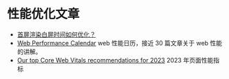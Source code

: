 # 性能优化文章

- [首屏渲染白屏时间如何优化？](https://github.com/BetaSu/fe-hunter/issues/4)
- [Web Performance Calendar](https://calendar.perfplanet.com/2022/) web 性能日历，接近 30 篇文章关于 web 性能的讲解。
- [Our top Core Web Vitals recommendations for 2023](https://web.dev/top-cwv-2023/) 2023 年页面性能指标
